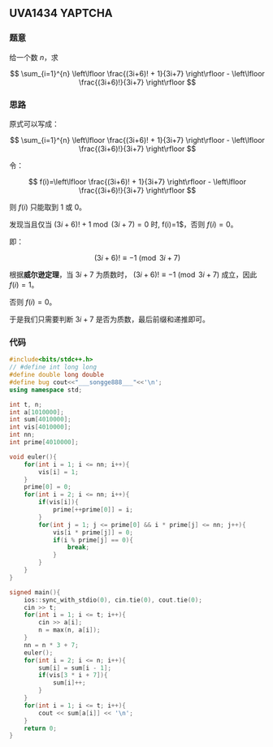 ## UVA1434 YAPTCHA

### 题意

给一个数 $n$，求

$$
\sum_{i=1}^{n} \left\lfloor \frac{(3i+6)! + 1}{3i+7} \right\rfloor - \left\lfloor \frac{(3i+6)!}{3i+7} \right\rfloor
$$

### 思路

原式可以写成：

$$
\sum_{i=1}^{n} \left\lfloor \frac{(3i+6)! + 1}{3i+7} \right\rfloor - \left\lfloor \frac{(3i+6)!}{3i+7} \right\rfloor
$$

令：

$$
f(i)=\left\lfloor \frac{(3i+6)! + 1}{3i+7} \right\rfloor - \left\lfloor \frac{(3i+6)!}{3i+7} \right\rfloor
$$

则 $f(i)$ 只能取到 $1$ 或 $0$。

发现当且仅当 $(3i+6)!+1 \bmod (3i+7) = 0$ 时, f(i)=1$，否则 $f(i)=0$。

即：

$$(3i+6)! \equiv -1 \pmod {3i+7}$$

根据**威尔逊定理**，当 $3i+7$ 为质数时， $(3i+6)! \equiv -1 \pmod{3i+7}$ 成立，因此 $f(i)=1$。

否则 $f(i)=0$。

于是我们只需要判断 $3i+7$ 是否为质数，最后前缀和递推即可。

### 代码

```cpp
#include<bits/stdc++.h>
// #define int long long
#define double long double
#define bug cout<<"___songge888___"<<'\n';
using namespace std;

int t, n;
int a[1010000];
int sum[4010000];
int vis[4010000];
int nn;
int prime[4010000];

void euler(){
    for(int i = 1; i <= nn; i++){
        vis[i] = 1;
    }
    prime[0] = 0;
    for(int i = 2; i <= nn; i++){
        if(vis[i]){
            prime[++prime[0]] = i;
        }
        for(int j = 1; j <= prime[0] && i * prime[j] <= nn; j++){
            vis[i * prime[j]] = 0;
            if(i % prime[j] == 0){
                break;
            }
        }
    }
}

signed main(){
    ios::sync_with_stdio(0), cin.tie(0), cout.tie(0);
    cin >> t;
    for(int i = 1; i <= t; i++){
        cin >> a[i];
        n = max(n, a[i]);
    }
    nn = n * 3 + 7;
    euler();
    for(int i = 2; i <= n; i++){
        sum[i] = sum[i - 1];
        if(vis[3 * i + 7]){
            sum[i]++;
        }
    }
    for(int i = 1; i <= t; i++){
        cout << sum[a[i]] << '\n';
    }
    return 0;
}
